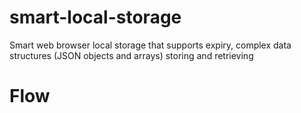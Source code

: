 # smart-local-storage
Smart web browser local storage that supports expiry, complex data structures (JSON objects and arrays) storing and retrieving

# Flow

